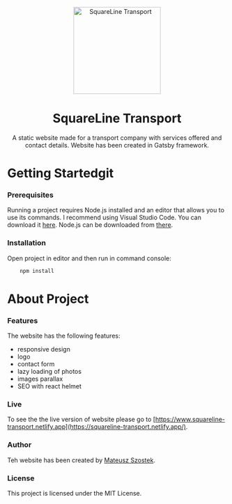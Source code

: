 <p align="center">
  <img width="200" src="https://user-images.githubusercontent.com/51017386/107845820-6a5f6e00-6dd6-11eb-9e17-74127b698fa3.png" alt="SquareLine Transport">
</p>
<h1 align = "center" >SquareLine Transport</h1>
<p align = "center" > A static website made for a transport company with services offered and contact details. Website has been created in Gatsby framework. </p>

# Getting Startedgit

### Prerequisites
Running a project requires Node.js installed and an editor that allows you to use its commands. I recommend using Visual Studio Code. You can download it [here](https://code.visualstudio.com/). Node.js can be downloaded from [there](https://nodejs.org/en/). 

### Installation
Open project in editor and then run in command console:
```bash
    npm install
```

# About Project
### Features
The website has the following features:
- responsive design
- logo
- contact form
- lazy loading of photos
- images parallax
- SEO with react helmet

### Live 
To see the the live version of website please go to [https://www.squareline-transport.netlify.app](https://squareline-transport.netlify.app/).

### Author
Teh website has been created by [Mateusz Szostek](https://www.linkedin.com/in/mateusz-szostek-351978143/).

### License
This project is licensed under the MIT License.  


